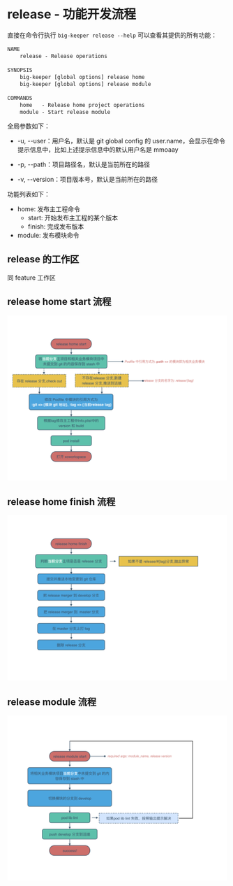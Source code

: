 # release - 功能开发流程

直接在命令行执行 `big-keeper release --help` 可以查看其提供的所有功能：
```
NAME
    release - Release operations

SYNOPSIS
    big-keeper [global options] release home
    big-keeper [global options] release module

COMMANDS
    home   - Release home project operations
    module - Start release module
```
全局参数如下：

- -u, --user：用户名，默认是 git global config 的 user.name，会显示在命令提示信息中，比如上述提示信息中的默认用户名是 mmoaay

- -p, --path：项目路径名，默认是当前所在的路径

- -v, --version：项目版本号，默认是当前所在的路径

功能列表如下：

- home: 发布主工程命令
    - start: 开始发布主工程的某个版本
    - finish: 完成发布版本
- module: 发布模块命令

## release 的工作区
  同 feature 工作区

## release home start 流程
![](../../resources/readme/big-keeper-readme.008.png)
## release home finish 流程
![](../../resources/readme/big-keeper-readme.009.png)
## release module 流程
![](../../resources/readme/big-keeper-readme.010.png)

